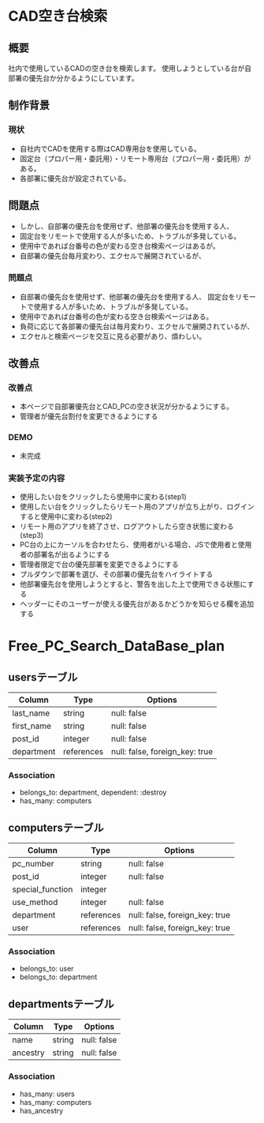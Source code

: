 # CAD空き台検索
## 概要
社内で使用しているCADの空き台を検索します。
使用しようとしている台が自部署の優先台か分かるようにしています。

## 制作背景
### 現状
- 自社内でCADを使用する際はCAD専用台を使用している。
- 固定台（プロパー用・委託用）・リモート専用台（プロパー用・委託用）がある。
- 各部署に優先台が設定されている。

## 問題点
- しかし、自部署の優先台を使用せず、他部署の優先台を使用する人、
- 固定台をリモートで使用する人が多いため、トラブルが多発している。
- 使用中であれば台番号の色が変わる空き台検索ページはあるが。
- 自部署の優先台毎月変わり、エクセルで展開されているが、
### 問題点
- 自部署の優先台を使用せず、他部署の優先台を使用する人、
  固定台をリモートで使用する人が多いため、トラブルが多発している。
- 使用中であれば台番号の色が変わる空き台検索ページはある。
- 負荷に応じて各部署の優先台は毎月変わり、エクセルで展開されているが、
- エクセルと検索ページを交互に見る必要があり、煩わしい。

## 改善点
### 改善点
- 本ページで自部署優先台とCAD_PCの空き状況が分かるようにする。
- 管理者が優先台割付を変更できるようにする

### DEMO
- 未完成

### 実装予定の内容
- 使用したい台をクリックしたら使用中に変わる(step1)
- 使用したい台をクリックしたらリモート用のアプリが立ち上がり、ログインすると使用中に変わる(step2)
- リモート用のアプリを終了させ、ログアウトしたら空き状態に変わる(step3)
- PC台の上にカーソルを合わせたら、使用者がいる場合、JSで使用者と使用者の部署名が出るようにする
- 管理者限定で台の優先部署を変更できるようにする
- プルダウンで部署を選び、その部署の優先台をハイライトする
- 他部署優先台を使用しようとすると、警告を出した上で使用できる状態にする
- ヘッダーにそのユーザーが使える優先台があるかどうかを知らせる欄を追加する


# Free_PC_Search_DataBase_plan

## usersテーブル
|Column|Type|Options|
|------|----|-------|
|last_name|string|null: false|
|first_name|string|null: false|
|post_id|integer|null: false|
|department|references|null: false, foreign_key: true|

### Association
- belongs_to: department, dependent: :destroy
- has_many: computers

## computersテーブル
|Column|Type|Options|
|------|----|-------|
|pc_number|string|null: false|
|post_id|integer|null: false|
|special_function|integer||
|use_method|integer|null: false|
|department|references|null: false, foreign_key: true|
|user|references|null: false, foreign_key: true|

### Association
- belongs_to: user
- belongs_to: department

## departmentsテーブル
|Column|Type|Options|
|------|----|-------|
|name|string|null: false|
|ancestry|string|null: false|

### Association
- has_many: users
- has_many: computers
- has_ancestry